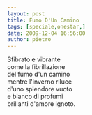 ```yaml
---
layout: post
title: Fumo D'Un Camino
tags: [speciale,onestar,]
date: 2009-12-04 16:56:00
author: pietro
---
```

Sfibrato e vibrante<br/>come la fibrillazione<br/>del fumo d'un camino<br/>mentre l'inverno riluce<br/>d'uno splendore vuoto<br/>e bianco di profumi<br/>brillanti d'amore ignoto.
